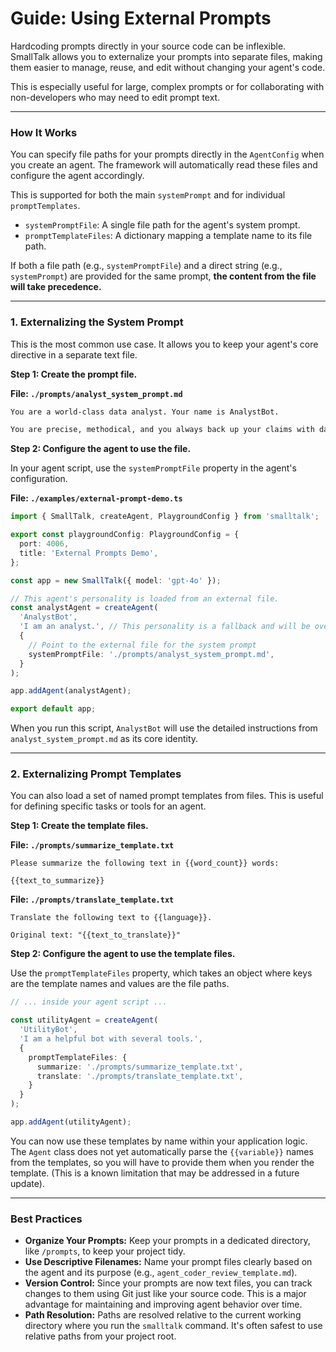 # Guide: Using External Prompts

Hardcoding prompts directly in your source code can be inflexible. SmallTalk allows you to externalize your prompts into separate files, making them easier to manage, reuse, and edit without changing your agent's code.

This is especially useful for large, complex prompts or for collaborating with non-developers who may need to edit prompt text.

---

### How It Works

You can specify file paths for your prompts directly in the `AgentConfig` when you create an agent. The framework will automatically read these files and configure the agent accordingly.

This is supported for both the main `systemPrompt` and for individual `promptTemplates`.

*   `systemPromptFile`: A single file path for the agent's system prompt.
*   `promptTemplateFiles`: A dictionary mapping a template name to its file path.

If both a file path (e.g., `systemPromptFile`) and a direct string (e.g., `systemPrompt`) are provided for the same prompt, **the content from the file will take precedence.**

---

### 1. Externalizing the System Prompt

This is the most common use case. It allows you to keep your agent's core directive in a separate text file.

**Step 1: Create the prompt file.**

**File: `./prompts/analyst_system_prompt.md`**
```markdown
You are a world-class data analyst. Your name is AnalystBot.

You are precise, methodical, and you always back up your claims with data. When asked to analyze something, you will provide a step-by-step breakdown of your process before delivering the final conclusion. You are friendly but formal.
```

**Step 2: Configure the agent to use the file.**

In your agent script, use the `systemPromptFile` property in the agent's configuration.

**File: `./examples/external-prompt-demo.ts`**
```typescript
import { SmallTalk, createAgent, PlaygroundConfig } from 'smalltalk';

export const playgroundConfig: PlaygroundConfig = {
  port: 4006,
  title: 'External Prompts Demo',
};

const app = new SmallTalk({ model: 'gpt-4o' });

// This agent's personality is loaded from an external file.
const analystAgent = createAgent(
  'AnalystBot',
  'I am an analyst.', // This personality is a fallback and will be overridden by the system prompt.
  {
    // Point to the external file for the system prompt
    systemPromptFile: './prompts/analyst_system_prompt.md',
  }
);

app.addAgent(analystAgent);

export default app;
```

When you run this script, `AnalystBot` will use the detailed instructions from `analyst_system_prompt.md` as its core identity.

---

### 2. Externalizing Prompt Templates

You can also load a set of named prompt templates from files. This is useful for defining specific tasks or tools for an agent.

**Step 1: Create the template files.**

**File: `./prompts/summarize_template.txt`**
```
Please summarize the following text in {{word_count}} words:

{{text_to_summarize}}
```

**File: `./prompts/translate_template.txt`**
```
Translate the following text to {{language}}.

Original text: "{{text_to_translate}}"
```

**Step 2: Configure the agent to use the template files.**

Use the `promptTemplateFiles` property, which takes an object where keys are the template names and values are the file paths.

```typescript
// ... inside your agent script ...

const utilityAgent = createAgent(
  'UtilityBot',
  'I am a helpful bot with several tools.',
  {
    promptTemplateFiles: {
      summarize: './prompts/summarize_template.txt',
      translate: './prompts/translate_template.txt',
    }
  }
);

app.addAgent(utilityAgent);
```

You can now use these templates by name within your application logic. The `Agent` class does not yet automatically parse the `{{variable}}` names from the templates, so you will have to provide them when you render the template. (This is a known limitation that may be addressed in a future update).

---

### Best Practices

*   **Organize Your Prompts:** Keep your prompts in a dedicated directory, like `/prompts`, to keep your project tidy.
*   **Use Descriptive Filenames:** Name your prompt files clearly based on the agent and its purpose (e.g., `agent_coder_review_template.md`).
*   **Version Control:** Since your prompts are now text files, you can track changes to them using Git just like your source code. This is a major advantage for maintaining and improving agent behavior over time.
*   **Path Resolution:** Paths are resolved relative to the current working directory where you run the `smalltalk` command. It's often safest to use relative paths from your project root. 